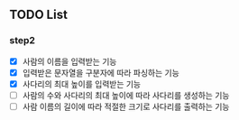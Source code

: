 ## TODO List
### step2
- [x] 사람의 이름을 입력받는 기능
- [x] 입력받은 문자열을 구분자에 따라 파싱하는 기능
- [x] 사다리의 최대 높이를 입력받는 기능
- [ ] 사람의 수와 사다리의 최대 높이에 따라 사다리를 생성하는 기능
- [ ] 사람 이름의 길이에 따라 적절한 크기로 사다리를 출력하는 기능
